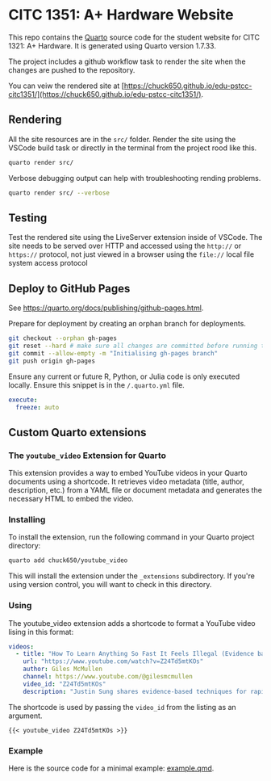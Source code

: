 # CITC 1351: A+ Hardware Website

This repo contains the [Quarto](https://quarto.org/docs/websites/) source code for the student website for CITC 1321: A+ Hardware.  It is generated using Quarto version 1.7.33.

The project includes a github workflow task to render the site when the changes are pushed to the repository.

You can veiw the rendered site at [https://chuck650.github.io/edu-pstcc-citc1351/](https://chuck650.github.io/edu-pstcc-citc1351/).

## Rendering

All the  site resources are in the `src/` folder.  Render the site using the VSCode build task or directly in the terminal from the project rood like this.

```sh
quarto render src/
```

Verbose debugging output can help with troubleshooting rending problems.

```sh
quarto render src/ --verbose
```

## Testing

Test the rendered site using the LiveServer extension inside of VSCode.  The site needs to be served over HTTP and accessed using the `http://` or `https://` protocol, not just viewed in a browser using the `file://` local file system access protocol

## Deploy to GitHub Pages

See https://quarto.org/docs/publishing/github-pages.html.

Prepare for deployment by creating an orphan branch for deployments.

```sh
git checkout --orphan gh-pages
git reset --hard # make sure all changes are committed before running this!
git commit --allow-empty -m "Initialising gh-pages branch"
git push origin gh-pages
```

Ensure any current or future R, Python, or Julia code is only executed locally.  Ensure this  snippet is in the `/.quarto.yml` file.

```yaml
execute:
  freeze: auto
```



## Custom Quarto extensions

### The `youtube_video` Extension for Quarto

This extension provides a way to embed YouTube videos in your Quarto documents using a shortcode.  It retrieves video metadata (title, author, description, etc.) from a YAML file or document metadata and generates the necessary HTML to embed the video.

### Installing

To install the extension, run the following command in your Quarto project directory:

```bash
quarto add chuck650/youtube_video
```

This will install the extension under the `_extensions` subdirectory.
If you're using version control, you will want to check in this directory.

### Using

The youtube_video extension adds a shortcode to format a YouTube video lising in this format:

```yaml
videos:
  - title: "How To Learn Anything So Fast It Feels Illegal (Evidence based)"
    url: "https://www.youtube.com/watch?v=Z24Td5mtKOs"
    author: Giles McMullen
    channel: https://www.youtube.com/@gilesmcmullen
    video_id: "Z24Td5mtKOs"
    description: "Justin Sung shares evidence-based techniques for rapid learning."
```

The shortcode is used by passing the `video_id` from the listing as an argument.

```qmd
{{< youtube_video Z24Td5mtKOs >}}
```

### Example

Here is the source code for a minimal example: [example.qmd](example.qmd).
